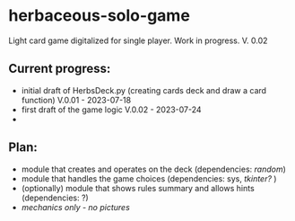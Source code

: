 # herbaceous-solo-game
Light card game digitalized for single player.
Work in progress.
V. 0.02

## Current progress:
- initial draft of HerbsDeck.py (creating cards deck and draw a card function) V.0.01 - 2023-07-18
- first draft of the game logic V.0.02 - 2023-07-24
- 
## Plan:
- module that creates and operates on the deck (dependencies: _random_)
- module that handles the game choices (dependencies: sys, _tkinter?_ )
- (optionally) module that shows rules summary and allows hints (dependencies: ?)
- *mechanics only - no pictures*


